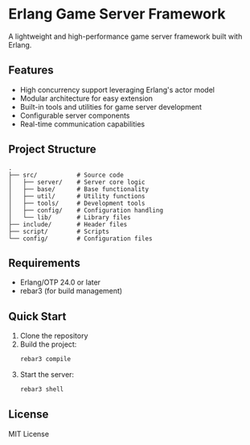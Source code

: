 # Erlang Game Server Framework

A lightweight and high-performance game server framework built with Erlang.

## Features

- High concurrency support leveraging Erlang's actor model
- Modular architecture for easy extension
- Built-in tools and utilities for game server development
- Configurable server components
- Real-time communication capabilities

## Project Structure

```
.
├── src/           # Source code
│   ├── server/    # Server core logic
│   ├── base/      # Base functionality
│   ├── util/      # Utility functions
│   ├── tools/     # Development tools
│   ├── config/    # Configuration handling
│   └── lib/       # Library files
├── include/       # Header files
├── script/        # Scripts
└── config/        # Configuration files
```

## Requirements

- Erlang/OTP 24.0 or later
- rebar3 (for build management)

## Quick Start

1. Clone the repository
2. Build the project:
   ```bash
   rebar3 compile
   ```
3. Start the server:
   ```bash
   rebar3 shell
   ```

## License

MIT License

